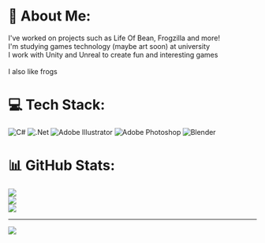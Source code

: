 # 💫 About Me:
I've worked on projects such as Life Of Bean, Frogzilla and more!<br>I'm studying games technology (maybe art soon) at university <br>I work with Unity and Unreal to create fun and interesting games<br><br>I also like frogs 


# 💻 Tech Stack:
![C#](https://img.shields.io/badge/c%23-%23239120.svg?style=for-the-badge&logo=c-sharp&logoColor=white) ![.Net](https://img.shields.io/badge/.NET-5C2D91?style=for-the-badge&logo=.net&logoColor=white) ![Adobe Illustrator](https://img.shields.io/badge/adobeillustrator-%23FF9A00.svg?style=for-the-badge&logo=adobeillustrator&logoColor=white) ![Adobe Photoshop](https://img.shields.io/badge/adobephotoshop-%2331A8FF.svg?style=for-the-badge&logo=adobephotoshop&logoColor=white) ![Blender](https://img.shields.io/badge/blender-%23F5792A.svg?style=for-the-badge&logo=blender&logoColor=white)
# 📊 GitHub Stats:
![](https://github-readme-stats.vercel.app/api?username=kyleheaton1&theme=dark&hide_border=false&include_all_commits=true&count_private=true)<br/>
![](https://github-readme-streak-stats.herokuapp.com/?user=kyleheaton1&theme=dark&hide_border=false)<br/>
![](https://github-readme-stats.vercel.app/api/top-langs/?username=kyleheaton1&theme=dark&hide_border=false&include_all_commits=true&count_private=true&layout=compact)

---
[![](https://visitcount.itsvg.in/api?id=kyleheaton1&icon=2&color=12)](https://visitcount.itsvg.in)

<!-- Proudly created with GPRM ( https://gprm.itsvg.in ) -->
